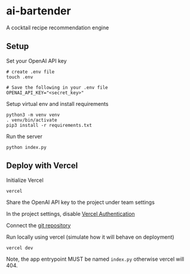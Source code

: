 # ai-bartender
A cocktail recipe recommendation engine

## Setup

Set your OpenAI API key

    # create .env file
    touch .env

    # Save the following in your .env file
    OPENAI_API_KEY="<secret_key>"

Setup virtual env and install requirements

    python3 -m venv venv
    . venv/bin/activate
    pip3 install -r requirements.txt


Run the server

    python index.py

## Deploy with Vercel

Initialize Vercel

    vercel

Share the OpenAI API key to the project under team settings

In the project settings, disable [Vercel Authentication](https://vercel.com/cmonaghans-projects-a39a8622/ai-bartender/settings/deployment-protection)

Connect the [git repository](https://vercel.com/cmonaghans-projects-a39a8622/ai-bartender/settings/git)

Run locally using vercel (simulate how it will behave on deployment)

    vercel dev

Note, the app entrypoint MUST be named `index.py` otherwise vercel will 404.
